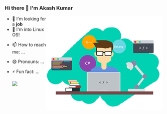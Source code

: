 ###                       Hi there 👋 I'm Akash Kumar

<img align="right" src="https://github.com/MrAkashKumar/mrAkashKumar/blob/master/stack.png" />

- 🔭 I'm looking for a **job**
- 🐧 I'm into Linux OS!

<!--
**MrAkashKumar/mrAkashKumar** is a ✨ _special_ ✨ repository because its `README.md` (this file) appears on your GitHub profile.

Here are some ideas to get you started:

- 🔭 I’m currently working on ...
- 🌱 I’m currently learning ...
- 👯 I’m looking to collaborate on ...
- 🤔 I’m looking for help with ...
- 💬 Ask me about ...
-->
- 📫 How to reach me: ...
- 😄 Pronouns: ...
- ⚡ Fun fact: ...


  <img align="center" src="https://github-readme-stats.vercel.app/api?username=MrAkashKumar&theme=shades-of-purple&show_icons=true"/>
